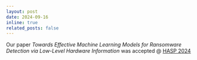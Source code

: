 ```yaml
---
layout: post
date: 2024-09-16
inline: true
related_posts: false
---
```


Our paper *Towards Effective Machine Learning Models for Ransomware Detection via Low-Level Hardware Information* was accepted @ [HASP 2024](https://haspworkshop.org/2024/)
